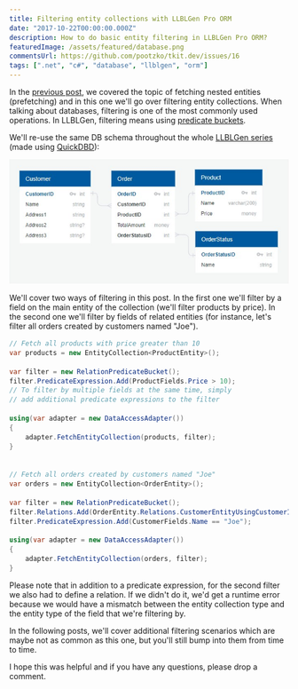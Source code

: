 ```yaml
---
title: Filtering entity collections with LLBLGen Pro ORM
date: "2017-10-22T00:00:00.000Z"
description: How to do basic entity filtering in LLBLGen Pro ORM?
featuredImage: /assets/featured/database.png
commentsUrl: https://github.com/pootzko/tkit.dev/issues/16
tags: [".net", "c#", "database", "llblgen", "orm"]
---
```


In the [previous post](/2017/10/22/fetching-nested-entities-with-llblgen-pro-orm/), we covered the topic of fetching nested entities (prefetching) and in this one we'll go over filtering entity collections. When talking about databases, filtering is one of the most commonly used operations. In LLBLGen, filtering means using [predicate buckets](https://www.llblgen.com/documentation/5.3/LLBLGen%20Pro%20RTF/Using%20the%20generated%20code/Filtering%20and%20Sorting/gencode_filteringbasics.htm).

We'll re-use the same DB schema throughout the whole [LLBLGen series](/2017/10/23/llblgen-pro-basics/) (made using [QuickDBD](https://www.quickdatabasediagrams.com/)):

![SQL Schema](sql-schema.jpg)

We'll cover two ways of filtering in this post. In the first one we'll filter by a field on the main entity of the collection (we'll filter products by price). In the second one we'll filter by fields of related entities (for instance, let's filter all orders created by customers named "Joe").

```cs
// Fetch all products with price greater than 10
var products = new EntityCollection<ProductEntity>();

var filter = new RelationPredicateBucket();
filter.PredicateExpression.Add(ProductFields.Price > 10);
// To filter by multiple fields at the same time, simply
// add additional predicate expressions to the filter

using(var adapter = new DataAccessAdapter())
{
    adapter.FetchEntityCollection(products, filter);
}


// Fetch all orders created by customers named "Joe"
var orders = new EntityCollection<OrderEntity>();

var filter = new RelationPredicateBucket();
filter.Relations.Add(OrderEntity.Relations.CustomerEntityUsingCustomerId);
filter.PredicateExpression.Add(CustomerFields.Name == "Joe");

using(var adapter = new DataAccessAdapter())
{
    adapter.FetchEntityCollection(orders, filter);
}
```

Please note that in addition to a predicate expression, for the second filter we also had to define a relation. If we didn't do it, we'd get a runtime error because we would have a mismatch between the entity collection type and the entity type of the field that we're filtering by.

In the following posts, we'll cover additional filtering scenarios which are maybe not as common as this one, but you'll still bump into them from time to time.

I hope this was helpful and if you have any questions, please drop a comment.
